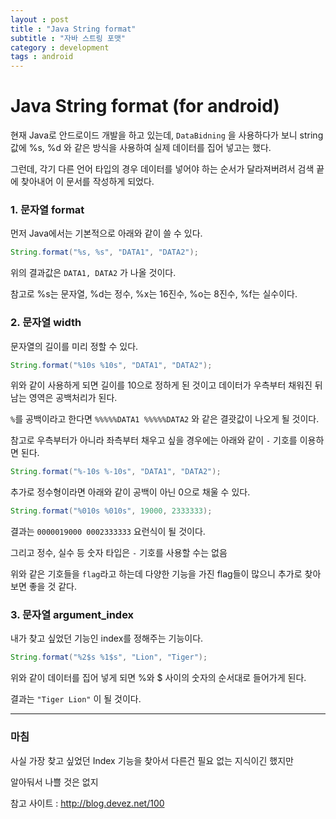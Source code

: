 ```yaml
---
layout : post
title : "Java String format"
subtitle : "자바 스트링 포맷"
category : development
tags : android
---
```


# Java String format (for android)

현재 Java로 안드로이드 개발을 하고 있는데, `DataBidning` 을 사용하다가 보니 string 값에 %s, %d 와 같은 방식을 사용하여 실제 데이터를 집어 넣고는 했다.

그런데, 각기 다른 언어 타입의 경우 데이터를 넣어야 하는 순서가 달라져버려서 검색 끝에 찾아내어 이 문서를 작성하게 되었다.





### 1. 문자열 format

먼저 Java에서는 기본적으로 아래와 같이 쓸 수 있다.

```java
String.format("%s, %s", "DATA1", "DATA2");
```

위의 결과값은 `DATA1, DATA2` 가 나올 것이다.



참고로 %s는 문자열, %d는 정수, %x는 16진수, %o는 8진수, %f는 실수이다.





### 2. 문자열 width

문자열의 길이를 미리 정할 수 있다.

```java
String.format("%10s %10s", "DATA1", "DATA2");
```

위와 같이 사용하게 되면 길이를 10으로 정하게 된 것이고 데이터가 우측부터 채워진 뒤 남는 영역은 공백처리가 된다.

`%`를 공백이라고 한다면 `%%%%%DATA1 %%%%%DATA2` 와 같은 결괏값이 나오게 될 것이다.



참고로 우측부터가 아니라 좌측부터 채우고 싶을 경우에는 아래와 같이 `-` 기호를 이용하면 된다.

```java
String.format("%-10s %-10s", "DATA1", "DATA2");
```



추가로 정수형이라면 아래와 같이 공백이 아닌 0으로 채울 수 있다.

```java
String.format("%010s %010s", 19000, 2333333);
```

결과는 `0000019000 0002333333` 요런식이 될 것이다.

그리고 정수, 실수 등 숫자 타입은 `-` 기호를 사용할 수는 없음



위와 같은 기호들을 `flag`라고 하는데 다양한 기능을 가진 flag들이 많으니 추가로 찾아보면 좋을 것 같다.



### 3. 문자열 argument_index

내가 찾고 싶었던 기능인 index를 정해주는 기능이다.

```java
String.format("%2$s %1$s", "Lion", "Tiger");
```

위와 같이 데이터를 집어 넣게 되면 %와 $ 사이의 숫자의 순서대로 들어가게 된다.

결과는 `"Tiger Lion"` 이 될 것이다.







---

### 마침

사실 가장 찾고 싶었던 Index 기능을 찾아서 다른건 필요 없는 지식이긴 했지만

알아둬서 나쁠 것은 없지



참고 사이트 : http://blog.devez.net/100

